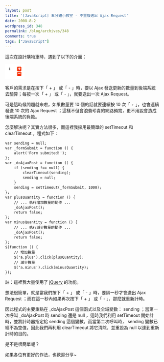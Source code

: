 ```yaml
---
layout: post
title: '[JavaScript] 五分鐘小教室 - 不重複送出 Ajax Request'
date: 2008-8-2
wordpress_id: 348
permalink: /blog/archives/348
comments: true
tags: ["JavaScript"]
---
```


這次在設計購物車時，遇到了以下的介面：

![](/resources/norepeat_ajax/ajax_interface.gif)

客戶的需求是在按下「 + 」 或「 - 」時，要以 Ajax 發送更新的數量到後端系統去驗算；每按一次「 + 」 或「 - 」，就要送出一次 Ajax Request。

可是這時候問題就來啦，如果數量要 10 個的話就要連續按 10 次「 + 」，也會連續發送 10 次的 Ajax Request ；這樣不但會浪費珍貴的網路頻寬，更不用說會造成後端系統的負擔。 

<!--more-->

怎麼解決呢？其實方法很多，而這裡我採用最簡單的 setTimeout 和 clearTimeout 。程式如下：

```
var sending = null;
var _formSubmit = function () {
    alert('Form submited!');
};
var _doAjaxPost = function () {
    if (sending !== null) {
        clearTimeout(sending);
        sending = null;
    }
    sending = setTimeout(_formSubmit, 1000);
};
var plusQuantity = function () {
    // ... 執行增加數量的動作 ...
    _doAjaxPost();
    return false;
};
var minusQuantity = function () {
    // ... 執行減少數量的動作 ...
    _doAjaxPost();
    return false;
};
$(function () {
    // 增加數量
    $('a.plus').click(plusQuantity);
    // 減少數量
    $('a.minus').click(minusQuantity);
});

```

註：這裡我大量使用了 [jQuery](http://jquery.com/) 的功能。 

想法很簡單，就是當我們按下「 + 」 或「 - 」時，要隔一秒才會送出 Ajax Request ；而在這一秒內如果再次按下「 + 」 或「 - 」，那麼就重新計時。 

因此程式的主要重點在 _doAjaxPost 這個函式以及全域變數： sending ；當第一次呼叫 _doAjaxPost 時 sending 還是 null ，這時我們利用 setTimeout 開始計時，並將計時器指定給 sending 這個變數。而當第二次呼叫時， sending 變數已經不為空值，因此我們再利用 clearTimeout 將它清除，並重設為 null 以達到重新計時的目的。

是不是很簡單呢？

如果各位有更好的作法，也歡迎分享~ 

